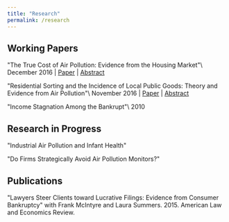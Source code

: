 ```yaml
---
title: "Research"
permalink: /research
---
```


## Working Papers

"The True Cost of Air Pollution: Evidence from the Housing Market"\\
December 2016 | [Paper](/assets/Sullivan_2016_Cost_of_Pollution.pdf) |
[Abstract](/poll_house)

"Residential Sorting and the Incidence of Local Public Goods: Theory and
Evidence from Air Pollution"\\
November 2016 | [Paper](/assets/Sullivan_2016_Sorting_Pollution.pdf) |
[Abstract](/poll_sort)

"Income Stagnation Among the Bankrupt"\\
2010

## Research in Progress

"Industrial Air Pollution and Infant Health"

"Do Firms Strategically Avoid Air Pollution Monitors?"

## Publications

"Lawyers Steer Clients toward Lucrative Filings: Evidence from Consumer
Bankruptcy" with Frank McIntyre and Laura Summers. 2015. American Law and
Economics Review.
